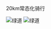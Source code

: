 20km常态化骑行

<image src="https://pbs.twimg.com/media/GkoV60BXoAANu6i?format=jpg&name=4096x4096" alt="绿道"/>
<image src="https://pbs.twimg.com/media/GkoV6zfaIAAD-W3?format=jpg&name=4096x4096" alt="绿道"/>
